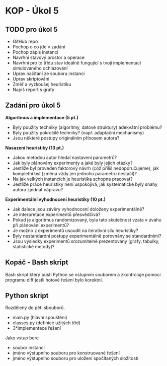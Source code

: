 KOP - Úkol 5
============
## TODO pro úkol 5
- GitHub repo
- Pochop o co jde v zadání 
- Pochop zápis instancí 
- Navrhni stavový prostor a operace 
- Navrhni pro to třídu stav ideálně fungující s tvojí implementací simulovaného ochlazování 
- Uprav načítání ze souboru instancí 
- Uprav skriptování 
- Změř a vyzkoušej heuristiku 
- Napiš report s grafy

## Zadání pro úkol 5
**Algoritmus a implementace (5 pt.)**
  - Byly použity techniky (algoritmy, datové struktury) adekvátní problému?
  - Byly použity pokročilé techniky? (např. adaptační mechanismy)
  - Jsou některé postupy originálním přínosem autora?

**Nasazení heuristiky (13 pt.)** 
- Jakou metodou autor hledal nastavení parametrů?
- Jak byly plánovány experimenty a jaké byly jejich otázky?
- Jestliže byl proveden faktorový návrh (což příliš nedoporučujeme), jak kompletní byl (změna vždy jen jednoho parametru nestačí)?
- Na jak velkých instancích je heuristika schopna pracovat?
- Jestliže práce heuristiky není uspokojivá, jak systematické byly snahy autora zjednat nápravu?

**Experimentální vyhodnocení heuristiky (10 pt.)**
- Jak dalece jsou závěry vyhodnocení doloženy experimentálně?
- Je interpretace experimentů přesvědčivá?
- Pokud je algoritmus randomizovaný, byla tato skutečnost vzata v úvahu při plánování experimentů?
- Je možno z experimentů usoudit na iterativní sílu heuristiky?
- Byly nestandardní postupy experimentálně porovnány se standardními?
- Jsou výsledky experimentů srozumitelně prezentovány (grafy, tabulky, statistické metody)?


## Kopáč - Bash skript
Bash skript který pustí Python se vstupním souborem a zkontroluje pomocí programu diff jestli hotové řešení bylo korektní.

## Python skript
Rozdělený do pěti sbouborů.
 - main.py (hlavní spouštění)
 - classes.py (definice užitých tříd)
 - 3*implementace řešení

Jako vstup bere 
- soubor instancí
- jméno výstupního souboru pro konstruované řešení
- jméno výstupního souboru pro uložení spočítaných složitostí
